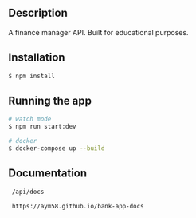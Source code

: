 ## Description

A finance manager API. Built for educational purposes.

## Installation

```bash
$ npm install
```

## Running the app

```bash
# watch mode
$ npm run start:dev

# docker
$ docker-compose up --build
```

## Documentation

```bash
 /api/docs

 https://aym58.github.io/bank-app-docs
```
